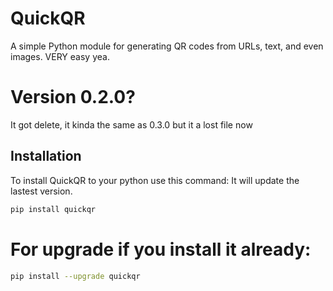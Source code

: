 # QuickQR

A simple Python module for generating QR codes from URLs, text, and even images. VERY easy yea.

# Version 0.2.0?
It got delete, it kinda the same as 0.3.0 but it a lost file now

## Installation

To install QuickQR to your python use this command:
It will update the lastest version.

```bash
pip install quickqr

```
# For upgrade if you install it already:
```bash
pip install --upgrade quickqr


